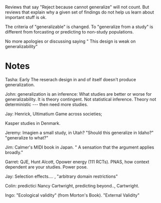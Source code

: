 

Reviews that say "Reject because cannot generalize" will not count. But reviews that explain why a given set of findings do not help us learn about important stuff is ok.

The criteria of "generalizable" is changed. To "generalize from a study" is different from forcasting or predicting to non-study populations.

No more apologies or discussing saying " This design is weak on generalizability"

# Notes

Tasha:  Early The reserach design in and of itself doesn't produce generalization.

John: generalization is an inference: What studies are better or worse for generalizability. It is theory contingent. Not statistical inference. Theory not deterministic --- then need more studies.

Jay: Henrick, Ultimatium Game across societies;

Kasper studies in Denmark.

Jeremy: Imagien a small study, in Utah? "Should this generalize in Idaho?" "generalize to what?"

Jim: Calmer's MIDI book in Japan. " A sensation that the argument applies broadly."

Garret: QJE, Hunt Alcott, Opower energy (111 RCTs). PNAS, how context dependent are your studies. Power pose.

Jay: Selection effects.... , "arbitrary domain restrictions"

Colin: predictici Nancy Cartwright, predicting beyond.., Cartwright.

Ingo: "Ecological validity" (from Morton's Book). "External Validity"








